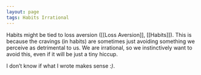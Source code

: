 ```yaml
---
layout: page
tags: Habits Irrational 
---
```


Habits might be tied to loss aversion ([[Loss Aversion]], [[Habits]]). This is because the cravings (in habits) are sometimes just avoiding something we perceive as detrimental to us. We are irrational, so we instinctively want to avoid this, even if it will be just a tiny hiccup.

I don’t know if what I wrote makes sense :*)*.